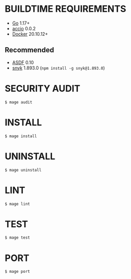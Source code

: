 # BUILDTIME REQUIREMENTS

* [Go](https://golang.org/) 1.17+
* [accio](https://github.com/mcandre/accio) 0.0.2
* [Docker](https://www.docker.com/) 20.10.12+

## Recommended

* [ASDF](https://asdf-vm.com/) 0.10
* [snyk](https://www.npmjs.com/package/snyk) 1.893.0 (`npm install -g snyk@1.893.0`)

# SECURITY AUDIT

```console
$ mage audit
```

# INSTALL

```console
$ mage install
```

# UNINSTALL

```console
$ mage uninstall
```

# LINT

```console
$ mage lint
```

# TEST

```console
$ mage test
```

# PORT

```console
$ mage port
```
